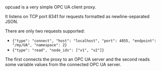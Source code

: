 opcuad is a very simple OPC UA client proxy.

It listens on TCP port 8341 for requests formatted as newline-separated JSON.

There are only two requests supported:
 * `{"type": "connect", "host": "localhost", "port": 4855, "endpoint": "/my/UA", "namespace": 2}`
 * `{"type": "read", "node_ids": ["v1", "v2"]}`

The first connects the proxy to an OPC UA server and the second reads some variable values from the connected OPC UA server.
